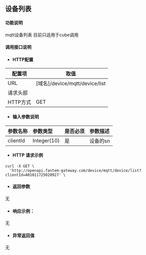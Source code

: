 ## 设备列表

#### 功能说明
mqtt设备列表
目前只适用于cube调用


#### 调用接口说明

* #### HTTP配置

| 配置项 | 取值 |
| --- | --- |
| URL | \[域名\]/device/mqtt/device/list |
| 请求头部 | |
| HTTP方式 | GET |

* #### 输入参数说明

| 参数名称 | 参数类型 | 是否必须 | 参数描述 |
| :--- | :--- | :--- | :--- |
| clientId| Integer\(10\) | 是 | 设备的sn |

* #### HTTP 请求示例

```
curl -X GET \
  'http://openapi.fantem-gateway.com/device/mqtt/device/list?clientId=A01011725020927' \
```

* #### 返回参数

无


* #### 响应示例：
无


* #### 异常返回值

无


